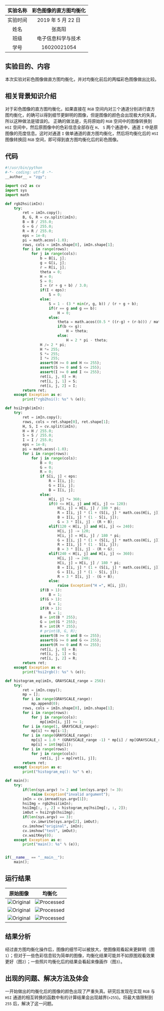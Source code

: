 |实验名称|彩色图像的直方图均衡化|
|:---:|:---:|
|实验时间|2019 年 5 月 22 日|
|姓名|张高阳|
|班级|电子信息科学与技术|
|学号|16020021054|

## 实验目的、内容
本次实验对彩色图像做直方图均衡化，并对均衡化前后的两幅彩色图像做出比较。

## 相关背景知识介绍
对于彩色图像的直方图均衡化，如果直接在 `RGB` 空间内对三个通道分别进行直方图均衡化，的确可以得到细节更鲜明的图像，但是图像的颜色会出现极大的失真，所以这种做法是错误的。
正确的做法是，先将原始的 `RGB` 空间中的图像转换到 `HSI` 空间中，然后原图像中的色彩信息全部存在 `H`、 `S` 两个通道中，通道 `I` 中是原图像的亮度信息。这时对通道 `I` 做单通道的直方图均衡化，然后将均衡化后的 `HSI` 图像转换回 `RGB` 空间，即可得到直方图均衡化后的彩色图像。

## 代码

```py
#!/usr/bin/python
#-*- coding: utf-8 -*-
__author__ = "zgy";

import cv2 as cv
import sys
import math

def rgb2hsi(imIn):
    try:
        ret = imIn.copy();
        B, G, R = cv.split(imIn);
        B = B / 255.0;
        G = G / 255.0;
        R = R / 255.0;
        eps = 1e-8;
        pi = math.acos(-1.0);
        rows, cols = imIn.shape[0], imIn.shape[1];
        for i in range(rows):
            for j in range(cols):
                b = B[i, j];
                g = G[i, j];
                r = R[i, j];
                theta = 0;
                H = 0;
                S = 0;
                I = (r + g + b) / 3.0;
                if(I < eps):
                    S = 0;
                else:
                    S = 1 - (3 * min(r, g, b)) / (r + g + b);
                    if(r == g and g == b):
                        H = 0;
                    else:
                        theta = math.acos((0.5 * ((r-g) + (r-b))) / math.sqrt(((r-g) ** 2 + (r-b) * (g-b))));
                        if(b <= g):
                            H = theta;
                        else:
                            H = 2 * pi - theta;
                H /= 2 * pi;
                H *= 255;
                S *= 255;
                I *= 255;
                assert(H >= 0 and H <= 255);
                assert(S >= 0 and S <= 255);
                assert(I >= 0 and I <= 255);
                ret[i, j, 0] = H;
                ret[i, j, 1] = S;
                ret[i, j, 2] = I;
        return ret;
    except Exception as e:
        print("rgb2hsi(): %s" % (e));

def hsi2rgb(imIn):
    try:
        ret = imIn.copy();
        rows, cols = ret.shape[0], ret.shape[1];
        H, S, I = cv.split(imIn);
        H = H / 255.0;
        S = S / 255.0;
        I = I / 255.0;
        eps = 1e-8;
        pi = math.acos(-1.0);
        for i in range(rows):
            for j in range(cols):
                B = 0;
                G = 0;
                R = 0;
                if S[i, j] < eps:
                    R = I[i, j];
                    G = I[i, j];
                    B = I[i, j];
                else:
                    H[i, j] *= 360;
                    if(0 <= H[i, j] and H[i, j] <= 120):
                        H[i, j] = H[i, j] / 180 * pi;
                        R = I[i, j] * (1 + (S[i, j] * math.cos(H[i, j])) / (math.cos(pi/3 - H[i, j])));
                        B = I[i, j] * (1 - S[i, j]);
                        G = 3 * I[i, j] - (R + B);
                    elif(120 < H[i, j] and H[i, j] <= 240):
                        H[i, j] -= 120;
                        H[i, j] = H[i, j] / 180 * pi;
                        G = I[i, j] * (1 + (S[i, j] * math.cos(H[i, j])) / (math.cos(pi/3 - H[i, j])));
                        R = I[i, j] * (1 - S[i, j]);
                        B = 3 * I[i, j] - (R + G);
                    elif(240 < H[i, j] and H[i, j] <= 360):
                        H[i, j] -= 240;
                        H[i, j] = H[i, j] / 180 * pi;
                        B = I[i, j] * (1 + (S[i, j] * math.cos(H[i, j])) / (math.cos(pi/3 - H[i, j])));
                        G = I[i, j] * (1 - S[i, j]);
                        R = 3 * I[i, j] - (G + B);
                    else:
                        raise Exception("H =", H[i, j]);
                if(B > 1):
                    B = 1;
                if(G > 1):
                    G = 1;
                if(R > 1):
                    R = 1;
                B = int(B * 255);
                G = int(G * 255);
                R = int(R * 255);
                # print(B, G, R);
                assert(B >= 0 and B <= 255);
                assert(G >= 0 and G <= 255);
                assert(R >= 0 and R <= 255);
                ret[i, j, 0] = B;
                ret[i, j, 1] = G;
                ret[i, j, 2] = R;
        return ret;
    except Exception as e:
        print("hsi2rgb(): %s" % (e));

def histogram_eq(imIn, GRAYSCALE_range = 256):
    try:
        ret = imIn.copy();
        mp = [];
        for i in range(GRAYSCALE_range):
            mp.append(0);
        rows, cols = imIn.shape[0], imIn.shape[1];
        for i in range(rows):
            for j in range(cols):
                mp[imIn[i, j]] += 1;
        for i in range(1, GRAYSCALE_range):
            mp[i] += mp[i-1];
        for i in range(GRAYSCALE_range):
            mp[i] = 1.0 * (GRAYSCALE_range -1) * mp[i] / mp[GRAYSCALE_range-1] + 0.5;
            mp[i] = int(mp[i]);
        for i in range(rows):
            for j in range(cols):
                ret[i, j] = mp[ret[i, j]];
        return ret;
    except Exception as e:
        print("histogram_eq(): %s" % e);

def main():
    try:
        if(len(sys.argv) != 2 and len(sys.argv) != 3):
            raise Exception("invalid argument");
        imIn = cv.imread(sys.argv[1]);
        hsiImg = rgb2hsi(imIn);
        hsiImg[:, :, 2] = histogram_eq(hsiImg[:, :, 2]);
        imOut = hsi2rgb(hsiImg);
        if(len(sys.argv) == 3):
            cv.imwrite(sys.argv[2], imOut);
        cv.imshow("original", imIn);
        cv.imshow("test", imOut);
        cv.waitKey(0);
    except Exception as e:
        print("main(): %s" % (e));


if(__name__ == "__main__"):
    main();
```

## 运行结果
|原始图像|均衡化|
|:---:|:---:|
| ![Original][lena_orig] | ![Processed][lena_proc] |
| ![Original][zth_orig] | ![Processed][zth_proc] |
| ![Original][life_orig] | ![Processed][life_proc] |

## 结果分析
经过直方图均衡化操作后，图像的细节可以被放大，使图像观看起来更鲜明（图`1`）；但对于一些色彩信息较为简单的图像，均衡化结果可能并不如原图观看效果更好（图`2`）；一些照片均衡化后的结果会看起来像画作（图`3`）。

## 出现的问题、解决方法及体会
一开始做出的均衡化后的图像的颜色出现了严重失真。研究后发现在实现 `RGB` 与 `HSI` 通道的相互转换的函数中有的计算结果会出现越界(`>255`)。将最大值限制到 `255` 后，解决了这一问题。


[lena_orig]:http://106.14.194.215/imghost/histogram/rgb/lena_orig.tiff	"1. Lena Original"
[lena_proc]:http://106.14.194.215/imghost/histogram/rgb/lena_proc.jpg	"1. Lena Processed"


[zth_orig]:http://106.14.194.215/imghost/histogram/rgb/zth_orig.jpg	"2. Original"
[zth_proc]:http://106.14.194.215/imghost/histogram/rgb/zth_proc.jpg "2. Processed"

[life_orig]:http://106.14.194.215/imghost/histogram/rgb/life_orig.jpg	"3. Orignal"
[life_proc]:http://106.14.194.215/imghost/histogram/rgb/life_proc.jpg	"3. Processed"
